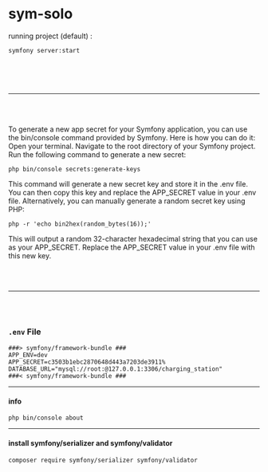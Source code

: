 # sym-solo





running project (default) :
```
symfony server:start
```



<br/> 
<br/> 
<br/> 

---

<br/>
<br/>

To generate a new app secret for your Symfony application, you can use the bin/console command provided by Symfony. Here is how you can do it:
Open your terminal.
Navigate to the root directory of your Symfony project.
Run the following command to generate a new secret:

```
php bin/console secrets:generate-keys
```

This command will generate a new secret key and store it in the .env file. You can then copy this key and replace the APP_SECRET value in your .env file.  Alternatively, you can manually generate a random secret key using PHP:

```
php -r 'echo bin2hex(random_bytes(16));'
```

This will output a random 32-character hexadecimal string that you can use as your APP_SECRET. Replace the APP_SECRET value in your .env file with this new key.


<br/>
<br/>

---

<br/>
<br/>

### `.env` File


```
###> symfony/framework-bundle ###
APP_ENV=dev
APP_SECRET=c3503b1ebc2870648d443a7203de3911%
DATABASE_URL="mysql://root:@127.0.0.1:3306/charging_station"
###< symfony/framework-bundle ###
```




---

#### info

```
php bin/console about
```



---

#### install symfony/serializer and symfony/validator

```
composer require symfony/serializer symfony/validator
```